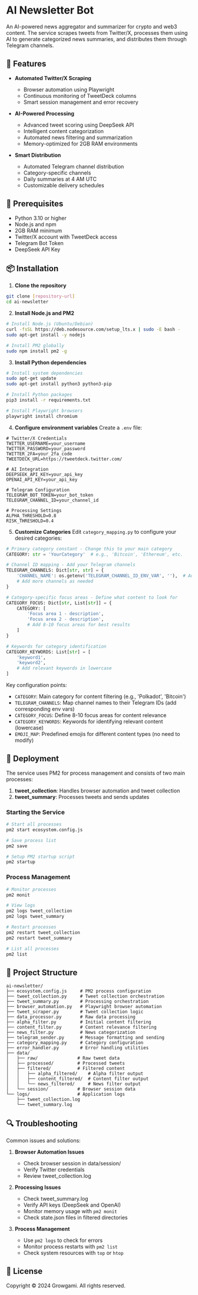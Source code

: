 # AI Newsletter Bot

An AI-powered news aggregator and summarizer for crypto and web3 content. The service scrapes tweets from Twitter/X, processes them using AI to generate categorized news summaries, and distributes them through Telegram channels.

## 🚀 Features

- **Automated Twitter/X Scraping**
  - Browser automation using Playwright
  - Continuous monitoring of TweetDeck columns
  - Smart session management and error recovery

- **AI-Powered Processing**
  - Advanced tweet scoring using DeepSeek API
  - Intelligent content categorization
  - Automated news filtering and summarization
  - Memory-optimized for 2GB RAM environments

- **Smart Distribution**
  - Automated Telegram channel distribution
  - Category-specific channels
  - Daily summaries at 4 AM UTC
  - Customizable delivery schedules

## 🔧 Prerequisites

- Python 3.10 or higher
- Node.js and npm
- 2GB RAM minimum
- Twitter/X account with TweetDeck access
- Telegram Bot Token
- DeepSeek API Key

## 📦 Installation

1. **Clone the repository**
```bash
git clone [repository-url]
cd ai-newsletter
```

2. **Install Node.js and PM2**
```bash
# Install Node.js (Ubuntu/Debian)
curl -fsSL https://deb.nodesource.com/setup_lts.x | sudo -E bash -
sudo apt-get install -y nodejs

# Install PM2 globally
sudo npm install pm2 -g
```

3. **Install Python dependencies**
```bash
# Install system dependencies
sudo apt-get update
sudo apt-get install python3 python3-pip

# Install Python packages
pip3 install -r requirements.txt

# Install Playwright browsers
playwright install chromium
```

4. **Configure environment variables**
Create a `.env` file:
```env
# Twitter/X Credentials
TWITTER_USERNAME=your_username
TWITTER_PASSWORD=your_password
TWITTER_2FA=your_2fa_code
TWEETDECK_URL=https://tweetdeck.twitter.com/

# AI Integration
DEEPSEEK_API_KEY=your_api_key
OPENAI_API_KEY=your_api_key

# Telegram Configuration
TELEGRAM_BOT_TOKEN=your_bot_token
TELEGRAM_CHANNEL_ID=your_channel_id

# Processing Settings
ALPHA_THRESHOLD=0.8
RISK_THRESHOLD=0.4
```

5. **Customize Categories**
Edit `category_mapping.py` to configure your desired categories:

```python
# Primary category constant - Change this to your main category
CATEGORY: str = 'YourCategory'  # e.g., 'Bitcoin', 'Ethereum', etc.

# Channel ID mapping - Add your Telegram channels
TELEGRAM_CHANNELS: Dict[str, str] = {
    'CHANNEL_NAME': os.getenv('TELEGRAM_CHANNEL_ID_ENV_VAR', ''),  # Add channel env var to .env
    # Add more channels as needed
}

# Category-specific focus areas - Define what content to look for
CATEGORY_FOCUS: Dict[str, List[str]] = {
    CATEGORY: [
        'Focus area 1 - description',
        'Focus area 2 - description',
        # Add 8-10 focus areas for best results
    ]
}

# Keywords for category identification
CATEGORY_KEYWORDS: List[str] = [
    'keyword1',
    'keyword2',
    # Add relevant keywords in lowercase
]
```

Key configuration points:
- `CATEGORY`: Main category for content filtering (e.g., 'Polkadot', 'Bitcoin')
- `TELEGRAM_CHANNELS`: Map channel names to their Telegram IDs (add corresponding env vars)
- `CATEGORY_FOCUS`: Define 8-10 focus areas for content relevance
- `CATEGORY_KEYWORDS`: Keywords for identifying relevant content (lowercase)
- `EMOJI_MAP`: Predefined emojis for different content types (no need to modify)

## 🚀 Deployment

The service uses PM2 for process management and consists of two main processes:

1. **tweet_collection**: Handles browser automation and tweet collection
2. **tweet_summary**: Processes tweets and sends updates

### Starting the Service

```bash
# Start all processes
pm2 start ecosystem.config.js

# Save process list
pm2 save

# Setup PM2 startup script
pm2 startup
```

### Process Management

```bash
# Monitor processes
pm2 monit

# View logs
pm2 logs tweet_collection
pm2 logs tweet_summary

# Restart processes
pm2 restart tweet_collection
pm2 restart tweet_summary

# List all processes
pm2 list
```

## 📁 Project Structure

```
ai-newsletter/
├── ecosystem.config.js     # PM2 process configuration
├── tweet_collection.py     # Tweet collection orchestration
├── tweet_summary.py        # Processing orchestration
├── browser_automation.py   # Playwright browser automation
├── tweet_scraper.py        # Tweet collection logic
├── data_processor.py       # Raw data processing
├── alpha_filter.py         # Initial content filtering
├── content_filter.py       # Content relevance filtering
├── news_filter.py          # News categorization
├── telegram_sender.py      # Message formatting and sending
├── category_mapping.py     # Category configuration
├── error_handler.py        # Error handling utilities
├── data/
│   ├── raw/               # Raw tweet data
│   ├── processed/         # Processed tweets
│   ├── filtered/          # Filtered content
│   │   ├── alpha_filtered/    # Alpha filter output
│   │   ├── content_filtered/  # Content filter output
│   │   └── news_filtered/     # News filter output
│   └── session/           # Browser session data
└── logs/                  # Application logs
    ├── tweet_collection.log
    └── tweet_summary.log
```

## 🔍 Troubleshooting

Common issues and solutions:

1. **Browser Automation Issues**
   - Check browser session in data/session/
   - Verify Twitter credentials
   - Review tweet_collection.log

2. **Processing Issues**
   - Check tweet_summary.log
   - Verify API keys (DeepSeek and OpenAI)
   - Monitor memory usage with `pm2 monit`
   - Check state.json files in filtered directories

3. **Process Management**
   - Use `pm2 logs` to check for errors
   - Monitor process restarts with `pm2 list`
   - Check system resources with `top` or `htop`

## 📄 License

Copyright © 2024 Growgami. All rights reserved. 